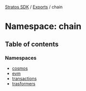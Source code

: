 [Stratos SDK](../README.md) / [Exports](../modules.md) / chain

# Namespace: chain

## Table of contents

### Namespaces

- [cosmos](chain.cosmos.md)
- [evm](chain.evm.md)
- [transactions](chain.transactions.md)
- [trasformers](chain.trasformers.md)
